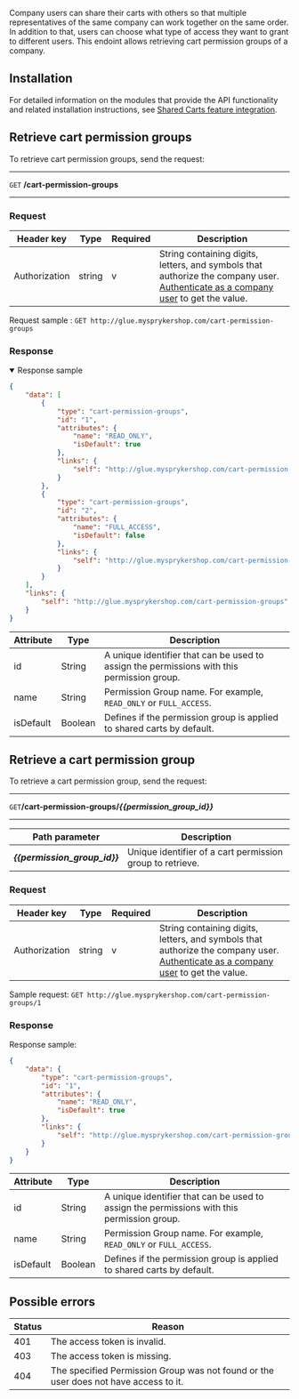 Company users can share their carts with others so that multiple representatives of the same company can work together on the same order. In addition to that, users can choose what type of access they want to grant to different users. This endoint allows retrieving cart permission groups of a company. 

## Installation
For detailed information on the modules that provide the API functionality and related installation instructions, see [Shared Carts feature integration](https://documentation.spryker.com/docs/shared-carts-feature-integration).

## Retrieve cart permission groups

To retrieve cart permission groups, send the request:

***
`GET` **/cart-permission-groups**
***

### Request

| Header key | Type | Required | Description |
| --- | --- | --- | --- |
| Authorization | string | v | String containing digits, letters, and symbols that authorize the company user. [Authenticate as a company user](https://documentation.spryker.com/docs/authenticating-as-a-company-user#authenticate-as-a-company-user) to get the value.  |

Request sample : `GET http://glue.mysprykershop.com/cart-permission-groups`

### Response

<details open>
    <summary>Response sample</summary>

```json
{
    "data": [
        {
            "type": "cart-permission-groups",
            "id": "1",
            "attributes": {
                "name": "READ_ONLY",
                "isDefault": true
            },
            "links": {
                "self": "http://glue.mysprykershop.com/cart-permission-groups/1"
            }
        },
        {
            "type": "cart-permission-groups",
            "id": "2",
            "attributes": {
                "name": "FULL_ACCESS",
                "isDefault": false
            },
            "links": {
                "self": "http://glue.mysprykershop.com/cart-permission-groups/2"
            }
        }
    ],
    "links": {
        "self": "http://glue.mysprykershop.com/cart-permission-groups"
    }
}
```

</details>

| Attribute | Type | Description |
| --- | --- | --- |
| id | String | A unique identifier that can be used to assign the permissions with this permission group. |
| name | String | Permission Group name. For example, `READ_ONLY` or `FULL_ACCESS`. |
| isDefault | Boolean | Defines if the permission group is applied to shared carts by default. |


## Retrieve a cart permission group

To retrieve a cart permission group, send the request:

***
`GET`**/cart-permission-groups/*{{permission_group_id}}***
***


| Path parameter | Description |
| --- | --- |
| ***{{permission_group_id}}*** | Unique identifier of a cart permission group to retrieve. |

### Request

| Header key | Type | Required | Description |
| --- | --- | --- | --- |
| Authorization | string | v | String containing digits, letters, and symbols that authorize the company user. [Authenticate as a company user](https://documentation.spryker.com/docs/authenticating-as-a-company-user#authenticate-as-a-company-user) to get the value.  |

Sample request: `GET http://glue.mysprykershop.com/cart-permission-groups/1`



### Response




 Response sample:
  
  
```json
{
    "data": {
        "type": "cart-permission-groups",
        "id": "1",
        "attributes": {
            "name": "READ_ONLY",
            "isDefault": true
        },
        "links": {
            "self": "http://glue.mysprykershop.com/cart-permission-groups/1"
        }
    }
}
```

| Attribute | Type | Description |
| --- | --- | --- |
| id | String | A unique identifier that can be used to assign the permissions with this permission group. |
| name | String | Permission Group name. For example, `READ_ONLY` or `FULL_ACCESS`. |
| isDefault | Boolean | Defines if the permission group is applied to shared carts by default. |


## Possible errors

| Status | Reason |
| --- | --- |
| 401 | The access token is invalid. |
| 403 | The access token is missing. |
| 404 | The specified Permission Group was not found or the user does not have access to it. |